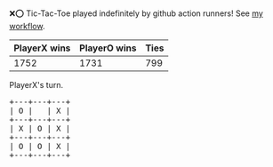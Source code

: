 :x::o: Tic-Tac-Toe played indefinitely by github action runners! See [my workflow](.github/workflows/play.yaml).

|PlayerX wins|PlayerO wins|Ties|
|-|-|-|
|1752|1731|799|

PlayerX's turn.

<pre>
+---+---+---+
| O |   | X |
+---+---+---+
| X | O | X |
+---+---+---+
| O | O | X |
+---+---+---+
</pre>